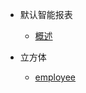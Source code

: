 * 默认智能报表
  * [概述](bi_scheme/default/default#概述)

* 立方体
  * [employee](bi_scheme/default/cube/employee#employee)

